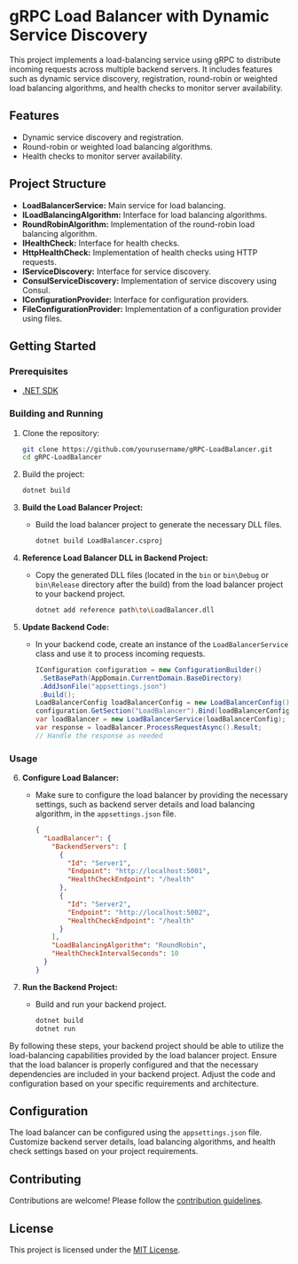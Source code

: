 # gRPC Load Balancer with Dynamic Service Discovery

This project implements a load-balancing service using gRPC to distribute incoming requests across multiple backend servers. It includes features such as dynamic service discovery, registration, round-robin or weighted load balancing algorithms, and health checks to monitor server availability.

## Features

- Dynamic service discovery and registration.
- Round-robin or weighted load balancing algorithms.
- Health checks to monitor server availability.

## Project Structure

- **LoadBalancerService:** Main service for load balancing.
- **ILoadBalancingAlgorithm:** Interface for load balancing algorithms.
- **RoundRobinAlgorithm:** Implementation of the round-robin load balancing algorithm.
- **IHealthCheck:** Interface for health checks.
- **HttpHealthCheck:** Implementation of health checks using HTTP requests.
- **IServiceDiscovery:** Interface for service discovery.
- **ConsulServiceDiscovery:** Implementation of service discovery using Consul.
- **IConfigurationProvider:** Interface for configuration providers.
- **FileConfigurationProvider:** Implementation of a configuration provider using files.

## Getting Started

### Prerequisites

- [.NET SDK](https://dotnet.microsoft.com/download)

### Building and Running

1. Clone the repository:

    ```bash
    git clone https://github.com/yourusername/gRPC-LoadBalancer.git
    cd gRPC-LoadBalancer
    ```

2. Build the project:

    ```bash
    dotnet build
    ```

3. **Build the Load Balancer Project:**
   - Build the load balancer project to generate the necessary DLL files.

     ```bash
     dotnet build LoadBalancer.csproj
     ```

4. **Reference Load Balancer DLL in Backend Project:**
   - Copy the generated DLL files (located in the `bin` or `bin\Debug` or `bin\Release` directory after the build) from the load balancer project to your backend project.

     ```bash
     dotnet add reference path\to\LoadBalancer.dll
     ```

5. **Update Backend Code:**
   - In your backend code, create an instance of the `LoadBalancerService` class and use it to process incoming requests.

     ```csharp
     IConfiguration configuration = new ConfigurationBuilder()
      .SetBasePath(AppDomain.CurrentDomain.BaseDirectory)
      .AddJsonFile("appsettings.json")
      .Build();
     LoadBalancerConfig loadBalancerConfig = new LoadBalancerConfig();
     configuration.GetSection("LoadBalancer").Bind(loadBalancerConfig);
     var loadBalancer = new LoadBalancerService(loadBalancerConfig);
     var response = loadBalancer.ProcessRequestAsync().Result;
     // Handle the response as needed
     ```

### Usage

6. **Configure Load Balancer:**
   - Make sure to configure the load balancer by providing the necessary settings, such as backend server details and load balancing algorithm, in the `appsettings.json` file.

     ```json
     {
       "LoadBalancer": {
         "BackendServers": [
           {
             "Id": "Server1",
             "Endpoint": "http://localhost:5001",
             "HealthCheckEndpoint": "/health"
           },
           {
             "Id": "Server2",
             "Endpoint": "http://localhost:5002",
             "HealthCheckEndpoint": "/health"
           }
         ],
         "LoadBalancingAlgorithm": "RoundRobin",
         "HealthCheckIntervalSeconds": 10
       }
     }
     ```

7. **Run the Backend Project:**
   - Build and run your backend project.

     ```bash
     dotnet build
     dotnet run
     ```

By following these steps, your backend project should be able to utilize the load-balancing capabilities provided by the load balancer project. Ensure that the load balancer is properly configured and that the necessary dependencies are included in your backend project. Adjust the code and configuration based on your specific requirements and architecture.

## Configuration

The load balancer can be configured using the `appsettings.json` file. Customize backend server details, load balancing algorithms, and health check settings based on your project requirements.

## Contributing

Contributions are welcome! Please follow the [contribution guidelines](CONTRIBUTING.md).

## License

This project is licensed under the [MIT License](LICENSE).

